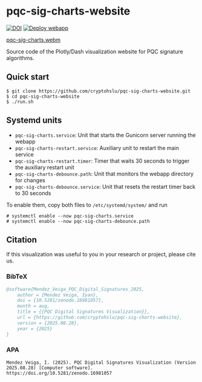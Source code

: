 # pqc-sig-charts-website

[![DOI](https://zenodo.org/badge/926834459.svg)](https://doi.org/10.5281/zenodo.16981056)
[![Deploy webapp](https://github.com/cryptohslu/pqc-sig-charts-website/actions/workflows/deploy.yml/badge.svg?branch=main)](https://github.com/cryptohslu/pqc-sig-charts-website/actions/workflows/deploy.yml)

[pqc-sig-charts.webm](https://github.com/user-attachments/assets/37612a68-93ec-4ed6-a761-45245de1e9d3)

Source code of the Plotly/Dash visualization website for PQC signature algorithms.

## Quick start

```console
$ git clone https://github.com/cryptohslu/pqc-sig-charts-website.git
$ cd pqc-sig-charts-website
$ ./run.sh
```

## Systemd units

- `pqc-sig-charts.service`: Unit that starts the Gunicorn server running the webapp
- `pqc-sig-charts-restart.service`: Auxiliary unit to restart the main service
- `pqc-sig-charts-restart.timer`: Timer that waits 30 seconds to trigger the auxiliary restart unit
- `pqc-sig-charts-debounce.path`: Unit that monitors the webapp directory for changes
- `pqc-sig-charts-debounce.service`: Unit that resets the restart timer back to 30 seconds

To enable them, copy both files to `/etc/systemd/system/` and run

```console
# systemctl enable --now pqc-sig-charts.service
# systemctl enable --now pqc-sig-charts-debounce.path
```

## Citation

If this visualization was useful to you in your research or project, please cite us.

### BibTeX

```bibtex
@software{Mendez_Veiga_PQC_Digital_Signatures_2025,
    author = {Mendez Veiga, Iyan},
    doi = {10.5281/zenodo.16981057},
    month = aug,
    title = {{PQC Digital Signatures Visualization}},
    url = {https://github.com/cryptohslu/pqc-sig-charts-website},
    version = {2025.08.28},
    year = {2025}
}
```

### APA

```
Mendez Veiga, I. (2025). PQC Digital Signatures Visualization (Version 2025.08.28) [Computer software]. https://doi.org/10.5281/zenodo.16981057
```
